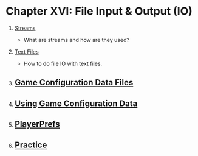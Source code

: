 # Chapter XVI: File Input & Output (IO)

1. [Streams](Streams/notes.md)
    - What are streams and how are they used?

2. [Text Files](TextFiles/notes.md)
    - How to do file IO with text files.

3. [Game Configuration Data Files](GameConfigDataFiles/notes.md)
    - 

4. [Using Game Configuration Data](UsingGameConfigData/notes.md)
    - 

5. [PlayerPrefs](PlayerPrefs/notes.md)
    - 

6. [Practice](Practice/notes.md)
    - 
